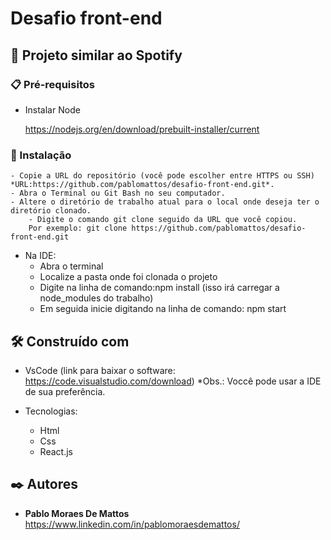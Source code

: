 # Desafio front-end


## 🚀 Projeto similar ao Spotify
	
 
### 📋 Pré-requisitos

- Instalar Node 

	https://nodejs.org/en/download/prebuilt-installer/current


### 🔧 Instalação

 	- Copie a URL do repositório (você pode escolher entre HTTPS ou SSH) *URL:https://github.com/pablomattos/desafio-front-end.git*.
	- Abra o Terminal ou Git Bash no seu computador.
	- Altere o diretório de trabalho atual para o local onde deseja ter o diretório clonado.
        - Digite o comando git clone seguido da URL que você copiou. 
		Por exemplo: git clone https://github.com/pablomattos/desafio-front-end.git

  - Na IDE:
      * Abra o terminal
      * Localize a pasta onde foi clonada o projeto
      * Digite na linha de comando:npm install (isso irá carregar a node_modules do trabalho)
      * Em seguida inicie digitando na linha de comando: npm start


## 🛠️ Construído com

- VsCode (link para baixar o software: https://code.visualstudio.com/download)
	*Obs.: Voccê pode usar a IDE de sua preferência.

- Tecnologias:
  	* Html
	* Css
	* React.js



## ✒️ Autores

* **Pablo Moraes De Mattos** https://www.linkedin.com/in/pablomoraesdemattos/

  
